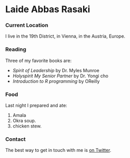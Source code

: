 # Laide Abbas Rasaki

### Current Location

I live in the 19th District, in Vienna, in the Austria, Europe.

### Reading

Three of my favorite books are:

- *Spirit of Leadership* by Dr. Myles Munroe
- *Holyspirit My Senior Partner* by Dr. Yongi cho
- *Introduction to R programming* by OReilly

### Food

Last night I prepared and ate:

1. Amala
2. Okra soup.
3. chicken stew.

### Contact

The best way to get in touch with me is [on Twitter](https://twitter.com/rasaki_laide).
